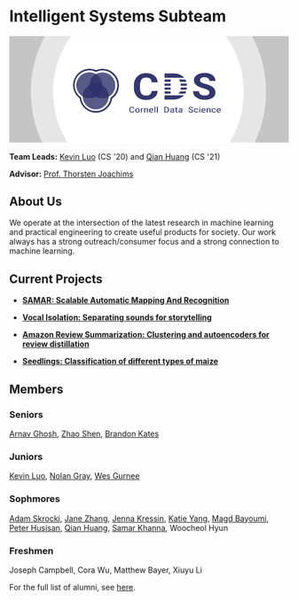 # Intelligent Systems Subteam

[![Cornell Data Science Logo](images/CDS-banner.png)](http://cornelldata.science)


**Team Leads:** [Kevin Luo](https://github.com/KevLuo) (CS '20) and [Qian Huang](https://github.com/q-hwang) (CS '21)

**Advisor:** [Prof. Thorsten Joachims](http://www.cs.cornell.edu/people/tj/)

## About Us
We operate at the intersection of the latest research in machine learning and practical engineering to create useful products for society. Our work always has a strong outreach/consumer focus and a strong connection to machine learning.

## Current Projects

* [**SAMAR: Scalable Automatic Mapping And Recognition**](https://cornelldata.science/)  

* [**Vocal Isolation: Separating sounds for storytelling**](https://github.com/CornellDataScience/IntSys-Vocal-Isolation)

* [**Amazon Review Summarization: Clustering and autoencoders for review distillation**](https://github.com/CornellDataScience/IntSys-Sentiment-Summary)  

* [**Seedlings: Classification of different types of maize**](https://github.com/CornellDataScience/IntSys-Seedling) 

## Members
### Seniors
[Arnav Ghosh](https://github.com/garnav), [Zhao Shen](https://github.com/yuzhshen), [Brandon Kates](https://github.com/BrandonKates)

### Juniors
[Kevin Luo](https://github.com/KevLuo), [Nolan Gray](https://github.com/nolangray15), [Wes Gurnee](https://github.com/wesg52)

### Sophmores
[Adam Skrocki](https://github.com/adams583), [Jane Zhang](https://github.com/jz393), [Jenna Kressin](https://github.com/jek343), [Katie Yang](), [Magd Bayoumi](https://github.com/bayoumi17m), [Peter Husisan](https://github.com/pete2fiddy), [Qian Huang](https://github.com/q-hwang), [Samar Khanna](https://github.com/Dieblitzen), Woocheol Hyun

### Freshmen
Joseph Campbell,
Cora Wu,
Matthew Bayer,
Xiuyu Li

  
For the full list of alumni, see [here](https://github.com/CornellDataScience/IntelligentSystems/blob/master/history/alumni.md).


